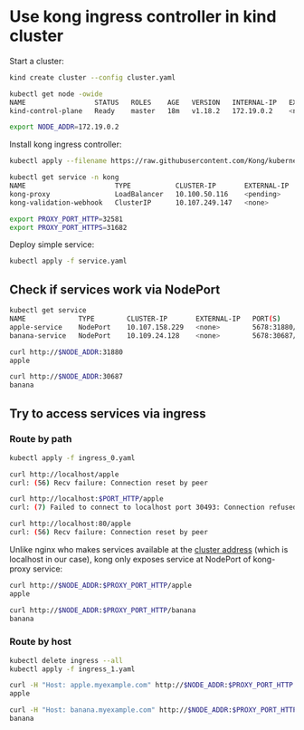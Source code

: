 # Use kong ingress controller in kind cluster

Start a cluster:

```bash
kind create cluster --config cluster.yaml

kubectl get node -owide
NAME                 STATUS   ROLES    AGE   VERSION   INTERNAL-IP   EXTERNAL-IP   OS-IMAGE       KERNEL-VERSION       CONTAINER-RUNTIME
kind-control-plane   Ready    master   18m   v1.18.2   172.19.0.2    <none>        Ubuntu 19.10   4.15.0-112-generic   containerd://1.3.3-14-g449e9269

export NODE_ADDR=172.19.0.2
```

Install kong ingress controller:

```bash
kubectl apply --filename https://raw.githubusercontent.com/Kong/kubernetes-ingress-controller/0.10.x/deploy/single/all-in-one-dbless.yaml

kubectl get service -n kong
NAME                      TYPE           CLUSTER-IP       EXTERNAL-IP   PORT(S)                      AGE
kong-proxy                LoadBalancer   10.100.50.116    <pending>     80:32581/TCP,443:31682/TCP   9s
kong-validation-webhook   ClusterIP      10.107.249.147   <none>        443/TCP                      9s

export PROXY_PORT_HTTP=32581
export PROXY_PORT_HTTPS=31682
```

Deploy simple service:

```bash
kubectl apply -f service.yaml
```

## Check if services work via NodePort

```bash
kubectl get service
NAME             TYPE        CLUSTER-IP       EXTERNAL-IP   PORT(S)          AGE
apple-service    NodePort    10.107.158.229   <none>        5678:31880/TCP   11m
banana-service   NodePort    10.109.24.128    <none>        5678:30687/TCP   11m

curl http://$NODE_ADDR:31880
apple

curl http://$NODE_ADDR:30687
banana
```

## Try to access services via ingress

### Route by path

```bash
kubectl apply -f ingress_0.yaml

curl http://localhost/apple
curl: (56) Recv failure: Connection reset by peer

curl http://localhost:$PORT_HTTP/apple
curl: (7) Failed to connect to localhost port 30493: Connection refused

curl http://localhost:80/apple
curl: (56) Recv failure: Connection reset by peer
```

Unlike nginx who makes services available at the [cluster address](../kind_echo_ingress_nginx/README.md) (which is localhost in our case), kong only exposes service at NodePort of kong-proxy service:

```bash
curl http://$NODE_ADDR:$PROXY_PORT_HTTP/apple
apple

curl http://$NODE_ADDR:$PROXY_PORT_HTTP/banana
banana
```

### Route by host

```bash
kubectl delete ingress --all
kubectl apply -f ingress_1.yaml

curl -H "Host: apple.myexample.com" http://$NODE_ADDR:$PROXY_PORT_HTTP
apple

curl -H "Host: banana.myexample.com" http://$NODE_ADDR:$PROXY_PORT_HTTP
banana
```
